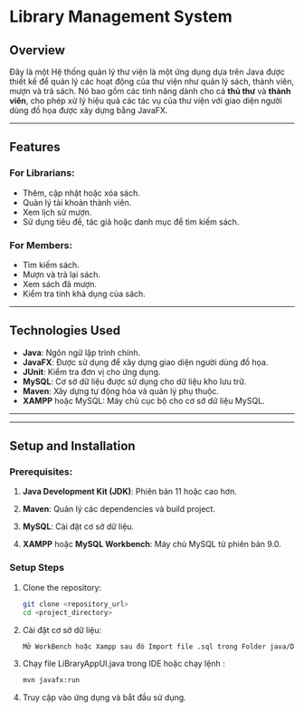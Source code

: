 # **Library Management System**

## **Overview**
Đây là một Hệ thống quản lý thư viện là một ứng dụng dựa trên Java được thiết kế để quản lý các hoạt động của thư viện như quản lý sách, thành viên, mượn và trả sách. Nó bao gồm các tính năng dành cho cả **thủ thư** và **thành viên**, cho phép xử lý hiệu quả các tác vụ của thư viện với giao diện người dùng đồ họa được xây dựng bằng JavaFX.

---

## **Features**
### For Librarians:
- Thêm, cập nhật hoặc xóa sách.
- Quản lý tài khoản thành viên.
- Xem lịch sử mượn.
- Sử dụng tiêu đề, tác giả hoặc danh mục để tìm kiếm sách.

### For Members:
- Tìm kiếm sách.
- Mượn và trả lại sách.
- Xem sách đã mượn.
- Kiểm tra tính khả dụng của sách.

---

## **Technologies Used**
- **Java**: Ngôn ngữ lập trình chính.
- **JavaFX**: Được sử dụng để xây dựng giao diện người dùng đồ họa.
- **JUnit**: Kiểm tra đơn vị cho ứng dụng.
- **MySQL**: Cơ sở dữ liệu được sử dụng cho dữ liệu kho lưu trữ.
- **Maven**: Xây dựng tự động hóa và quản lý phụ thuộc.
- **XAMPP** hoặc MySQL: Máy chủ cục bộ cho cơ sở dữ liệu MySQL.

---


---

## **Setup and Installation**
### Prerequisites:
1. **Java Development Kit (JDK)**: Phiên bản 11 hoặc cao hơn.

2. **Maven**: Quản lý các dependencies và build project.

3. **MySQL**: Cài đặt cơ sở dữ liệu.

4. **XAMPP** hoặc **MySQL Workbench**: Máy chủ MySQL từ phiên bản 9.0.


### Setup Steps
1. Clone the repository:
   ```bash
   git clone <repository_url>
   cd <project_directory>
2. Cài đặt cơ sở dữ liệu:
   ```bash
   Mở WorkBench hoặc Xampp sau đó Import file .sql trong Folder java/Database.
3. Chạy file LiBraryAppUI.java trong IDE hoặc chạy lệnh :
   ```bash
   mvn javafx:run
4. Truy cập vào ứng dụng và bắt đầu sử dụng.


